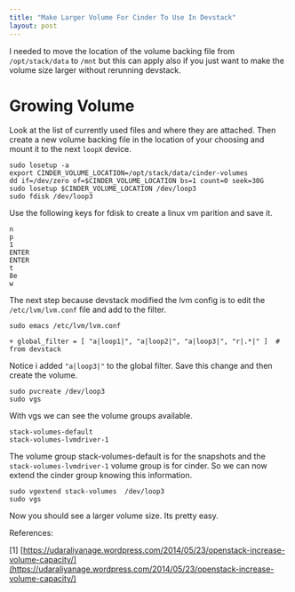 ```yaml
---
title: "Make Larger Volume For Cinder To Use In Devstack"
layout: post
---
```


I needed to move the location of the volume backing file from
`/opt/stack/data` to `/mnt` but this can apply also if you just want to
make the volume size larger without rerunning devstack.

# Growing Volume

Look at the list of currently used files and where they are attached.
Then create a new volume backing file in the location of your choosing
and mount it to the next `loopX` device.

    sudo losetup -a
    export CINDER_VOLUME_LOCATION=/opt/stack/data/cinder-volumes
    dd if=/dev/zero of=$CINDER_VOLUME_LOCATION bs=1 count=0 seek=30G
    sudo losetup $CINDER_VOLUME_LOCATION /dev/loop3
    sudo fdisk /dev/loop3

Use the following keys for fdisk to create a linux vm parition and save
it.

    n
    p
    1
    ENTER
    ENTER
    t
    8e
    w

The next step because devstack modified the lvm config is to edit the
`/etc/lvm/lvm.conf` file and add to the filter.

    sudo emacs /etc/lvm/lvm.conf

    + global_filter = [ "a|loop1|", "a|loop2|", "a|loop3|", "r|.*|" ]  # from devstack

Notice i added `"a|loop3|"` to the global filter. Save this change and
then create the volume.

    sudo pvcreate /dev/loop3
    sudo vgs

With vgs we can see the volume groups available.

    stack-volumes-default
    stack-volumes-lvmdriver-1

The volume group stack-volumes-default is for the snapshots and the
`stack-volumes-lvmdriver-1` volume group is for cinder. So we can now
extend the cinder group knowing this information.

    sudo vgextend stack-volumes  /dev/loop3
    sudo vgs

Now you should see a larger volume size. Its pretty easy.

References:

\[1\] [https://udaraliyanage.wordpress.com/2014/05/23/openstack-increase-volume-capacity/](https://udaraliyanage.wordpress.com/2014/05/23/openstack-increase-volume-capacity/)

